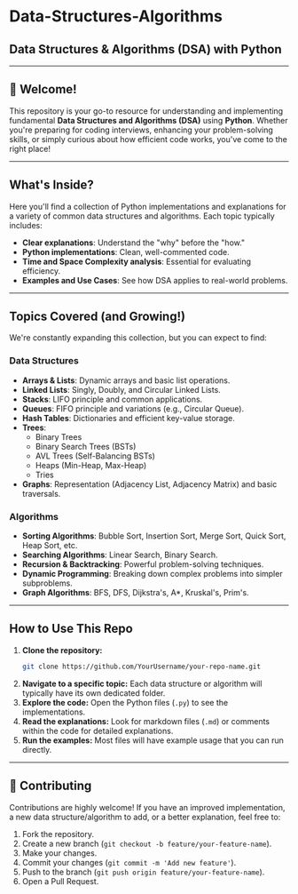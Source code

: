 # Data-Structures-Algorithms


## Data Structures & Algorithms (DSA) with Python

-----

## 🚀 Welcome\!

This repository is your go-to resource for understanding and implementing fundamental **Data Structures and Algorithms (DSA)** using **Python**. Whether you're preparing for coding interviews, enhancing your problem-solving skills, or simply curious about how efficient code works, you've come to the right place\!

-----

##  What's Inside?

Here you'll find a collection of Python implementations and explanations for a variety of common data structures and algorithms. Each topic typically includes:

  * **Clear explanations**: Understand the "why" before the "how."
  * **Python implementations**: Clean, well-commented code.
  * **Time and Space Complexity analysis**: Essential for evaluating efficiency.
  * **Examples and Use Cases**: See how DSA applies to real-world problems.

-----

##  Topics Covered (and Growing\!)

We're constantly expanding this collection, but you can expect to find:

### Data Structures

  * **Arrays & Lists**: Dynamic arrays and basic list operations.
  * **Linked Lists**: Singly, Doubly, and Circular Linked Lists.
  * **Stacks**: LIFO principle and common applications.
  * **Queues**: FIFO principle and variations (e.g., Circular Queue).
  * **Hash Tables**: Dictionaries and efficient key-value storage.
  * **Trees**:
      * Binary Trees
      * Binary Search Trees (BSTs)
      * AVL Trees (Self-Balancing BSTs)
      * Heaps (Min-Heap, Max-Heap)
      * Tries
  * **Graphs**: Representation (Adjacency List, Adjacency Matrix) and basic traversals.

### Algorithms

  * **Sorting Algorithms**: Bubble Sort, Insertion Sort, Merge Sort, Quick Sort, Heap Sort, etc.
  * **Searching Algorithms**: Linear Search, Binary Search.
  * **Recursion & Backtracking**: Powerful problem-solving techniques.
  * **Dynamic Programming**: Breaking down complex problems into simpler subproblems.
  * **Graph Algorithms**: BFS, DFS, Dijkstra's, A\*, Kruskal's, Prim's.

-----

## How to Use This Repo

1.  **Clone the repository:**
    ```bash
    git clone https://github.com/YourUsername/your-repo-name.git
    ```
2.  **Navigate to a specific topic:**
    Each data structure or algorithm will typically have its own dedicated folder.
3.  **Explore the code:**
    Open the Python files (`.py`) to see the implementations.
4.  **Read the explanations:**
    Look for markdown files (`.md`) or comments within the code for detailed explanations.
5.  **Run the examples:**
    Most files will have example usage that you can run directly.

-----

## 🤝 Contributing

Contributions are highly welcome\! If you have an improved implementation, a new data structure/algorithm to add, or a better explanation, feel free to:

1.  Fork the repository.
2.  Create a new branch (`git checkout -b feature/your-feature-name`).
3.  Make your changes.
4.  Commit your changes (`git commit -m 'Add new feature'`).
5.  Push to the branch (`git push origin feature/your-feature-name`).
6.  Open a Pull Request.

